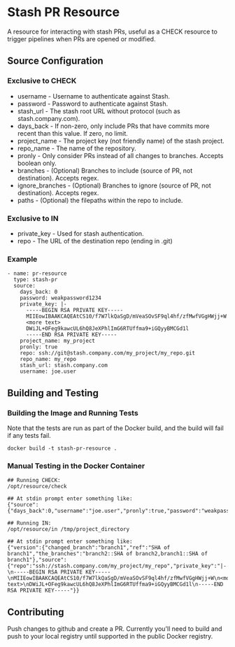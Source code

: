 # Stash PR Resource

A resource for interacting with stash PRs, useful as a CHECK resource to trigger pipelines when PRs are opened or modified.

## Source Configuration

### Exclusive to CHECK

* username - Username to authenticate against Stash.
* password - Password to authenticate against Stash.
* stash_url - The stash root URL without protocol (such as stash.company.com).
* days_back - If non-zero, only include PRs that have commits more recent than this value.  If zero, no limit.
* project_name - The project key (not friendly name) of the stash project.
* repo_name - The name of the repository.
* pronly - Only consider PRs instead of all changes to branches.  Accepts boolean only.
* branches - (Optional) Branches to include (source of PR, not destination).  Accepts regex.
* ignore_branches - (Optional) Branches to ignore (source of PR, not destination).  Accepts regex.
* paths - (Optional) the filepaths within the repo to include.

### Exclusive to IN

* private_key - Used for stash authentication.
* repo - The URL of the destination repo (ending in .git)

### Example

```
- name: pr-resource
  type: stash-pr
  source:
    days_back: 0
    password: weakpassword1234
    private_key: |-
      -----BEGIN RSA PRIVATE KEY-----
      MIIEowIBAAKCAQEAtCS10/f7W7lkQaSgD/mVeaSOvSF9ql4hf/zfMwfVGgHWjj+W
      <more text>
      DWiJL+OFeg9kawcUL6hQ8JeXPhlImG6RTUffma9+iGQyyBMCGd1l
      -----END RSA PRIVATE KEY-----
    project_name: my_project
    pronly: true
    repo: ssh://git@stash.company.com/my_project/my_repo.git
    repo_name: my_repo
    stash_url: stash.company.com
    username: joe.user
 ```

## Building and Testing

### Building the Image and Running Tests

Note that the tests are run as part of the Docker build, and the build will fail if any tests fail.

```
docker build -t stash-pr-resource .
```

### Manual Testing in the Docker Container

```
## Running CHECK:
/opt/resource/check

## At stdin prompt enter something like:
{"source":{"days_back":0,"username":"joe.user","pronly":true,"password":"weakpassword1234","project_name":"my_project","repo_name":"my_repo","stash_url":"stash.company.com"}}
```

```
## Running IN:
/opt/resource/in /tmp/project_directory

## At stdin prompt enter something like:
{"version":{"changed_branch":"branch1","ref":"SHA of branch1","the_branches":"branch2::SHA of branch2,branch1::SHA of branch1"},"source":{"repo":"ssh://stash.company.com/my_project/my_repo","private_key":"|-\n-----BEGIN RSA PRIVATE KEY-----\nMIIEowIBAAKCAQEAtCS10/f7W7lkQaSgD/mVeaSOvSF9ql4hf/zfMwfVGgHWjj+W\n<more text>\nDWiJL+OFeg9kawcUL6hQ8JeXPhlImG6RTUffma9+iGQyyBMCGd1l\n-----END RSA PRIVATE KEY-----"}}
```

## Contributing

Push changes to github and create a PR. Currently you'll need to build and push to your local registry until supported in the public Docker registry.
